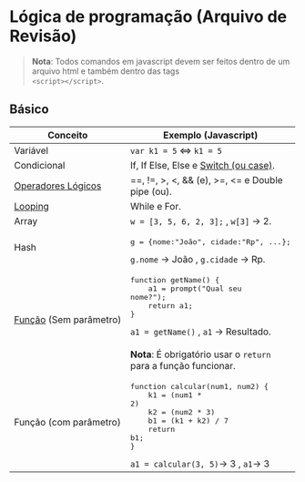 # Lógica de programação (Arquivo de Revisão)

> **Nota**: Todos comandos em javascript devem ser feitos dentro de um arquivo html e também dentro das tags <br> `<script></script>`.

## Básico

Conceito | Exemplo (Javascript)
-------- | -----------
Variável | `var k1 = 5` <=> `k1 = 5`
Condicional | If, If Else, Else e [Switch (ou case)](https://youtu.be/csGFRErhmAU?t=33m2s).
[Operadores Lógicos](https://www.youtube.com/watch?v=8yeJf1Uq4J0&index=8&list=PLEdPHGYbHhle3ZM7xZaEnPF7RF3d2sUJU) | ==, !=, >, <, && (e), >=, <= e Double <br> pipe (ou).
[Looping](https://www.youtube.com/watch?v=cmf0M-u1EMU&index=11&list=PLEdPHGYbHhle3ZM7xZaEnPF7RF3d2sUJU) | While e For.
Array | `w = [3, 5, 6, 2, 3];` , `w[3]` -> 2.
Hash | <pre>g = {nome:"João", cidade:"Rp", ...};</pre> `g.nome` -> João  ,  `g.cidade` -> Rp.
[Função](https://youtu.be/uoVmrI24M90) (Sem parâmetro) | <pre>function getName() {<br>&nbsp;&nbsp;&nbsp;&nbsp;a1 = prompt("Qual seu nome?");<br>&nbsp;&nbsp;&nbsp;&nbsp;return a1;<br>}</pre>`a1 = getName()` , `a1` -> Resultado. <br><br> **Nota**: É obrigatório usar o `return` <br> para a função funcionar.
Função (com parâmetro) | <pre>function calcular(num1, num2) {<br>&nbsp;&nbsp;&nbsp;&nbsp;k1 = (num1 * 2)<br>&nbsp;&nbsp;&nbsp;&nbsp;k2 = (num2 * 3)<br>&nbsp;&nbsp;&nbsp;&nbsp;b1 = (k1 + k2) / 7<br>&nbsp;&nbsp;&nbsp;&nbsp;return b1;<br>}</pre> `a1 = calcular(3, 5)`-> 3 , `a1`-> 3 
